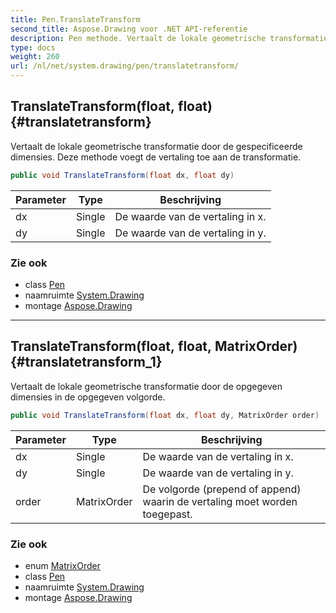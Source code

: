 ```yaml
---
title: Pen.TranslateTransform
second_title: Aspose.Drawing voor .NET API-referentie
description: Pen methode. Vertaalt de lokale geometrische transformatie door de gespecificeerde dimensies. Deze methode voegt de vertaling toe aan de transformatie.
type: docs
weight: 260
url: /nl/net/system.drawing/pen/translatetransform/
---
```

## TranslateTransform(float, float) {#translatetransform}

Vertaalt de lokale geometrische transformatie door de gespecificeerde dimensies. Deze methode voegt de vertaling toe aan de transformatie.

```csharp
public void TranslateTransform(float dx, float dy)
```

| Parameter | Type | Beschrijving |
| --- | --- | --- |
| dx | Single | De waarde van de vertaling in x. |
| dy | Single | De waarde van de vertaling in y. |

### Zie ook

* class [Pen](../)
* naamruimte [System.Drawing](../../pen/)
* montage [Aspose.Drawing](../../../)

---

## TranslateTransform(float, float, MatrixOrder) {#translatetransform_1}

Vertaalt de lokale geometrische transformatie door de opgegeven dimensies in de opgegeven volgorde.

```csharp
public void TranslateTransform(float dx, float dy, MatrixOrder order)
```

| Parameter | Type | Beschrijving |
| --- | --- | --- |
| dx | Single | De waarde van de vertaling in x. |
| dy | Single | De waarde van de vertaling in y. |
| order | MatrixOrder | De volgorde (prepend of append) waarin de vertaling moet worden toegepast. |

### Zie ook

* enum [MatrixOrder](../../../system.drawing.drawing2d/matrixorder/)
* class [Pen](../)
* naamruimte [System.Drawing](../../pen/)
* montage [Aspose.Drawing](../../../)


